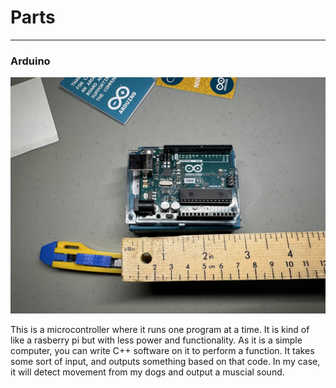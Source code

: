 # Parts
<hr> 

###  Arduino 
<img src = "/Hardware/Arduino.jpg" alt="Little Micro Controller">
<p> This is a microcontroller where it runs one program at a time. It is kind of like a rasberry pi but with less power and functionality. As it is a simple computer, you can write C++ software on it to perform a function. It takes some sort of input, and outputs something based on that code. In my case, it will detect movement from my dogs and output a muscial sound. 
</p>
